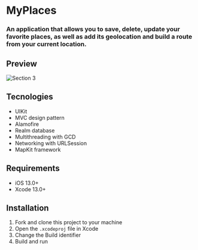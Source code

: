# MyPlaces 
### An application that allows you to save, delete, update your favorite places, as well as add its geolocation and build a route from your current location.
## Preview
![Section 3](https://user-images.githubusercontent.com/86513789/215081435-f41f706f-2811-4b06-84cc-d1b08043b2e7.png)
## Tecnologies
* UIKit
* MVC design pattern
* Alamofire
* Realm database
* Multithreading with GCD
* Networking with URLSession
* MapKit framework
## Requirements
* iOS 13.0+
* Xcode 13.0+
## Installation
1. Fork and clone this project to your machine
2. Open the `.xcodeproj` file in Xcode
3. Change the Build identifier
4. Build and run
